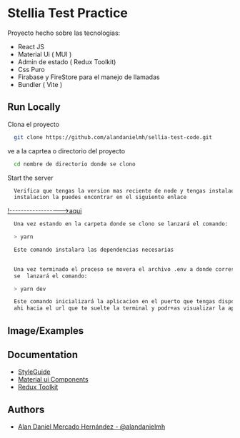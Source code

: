 
# Stellia Test Practice

Proyecto hecho sobre las tecnologias:

- React JS
- Material Ui ( MUI ) 
- Admin de estado ( Redux Toolkit)
- Css Puro
- Firabase y FireStore para el manejo de llamadas 
- Bundler ( Vite )

## Run Locally

Clona el proyecto

```bash
  git clone https://github.com/alandanielmh/sellia-test-code.git
```

ve a la caprtea o directorio del proyecto

```bash
  cd nombre de directorio donde se clono
```


Start the server

```bash
  Verifica que tengas la version mas reciente de node y tengas instalado yarn de lo contrario la 
  instalacion la puedes encontrar en el siguiente enlace
```
[!------------------>aqui](https://classic.yarnpkg.com/lang/en/docs/install/#windows-stable)
```bash
  Una vez estando en la carpeta donde se clono se lanzará el comando:

  > yarn

  Este comando instalara las dependencias necesarias
  
```

```bash
  Una vez terminado el proceso se movera el archivo .env a donde corresponde y 
  se  lanzará el comando:

  > yarn dev

  Este comando inicializará la aplicacion en el puerto que tengas disponible de 
  ahi hacia el url que te suelte la terminal y podr+as visualizar la app
```


## Image/Examples


## Documentation

- [StyleGuide](https://www.figma.com/design/BXjqEPWLKSYjypD0XX8eMR/Sellia-Test?node-id=1-3&t=67RIOOSzs9vWvJb0-1)
- [Material ui Components](https://mui.com/material-ui/getting-started/installation/)
- [Redux Toolkit](https://redux-toolkit.js.org/)


## Authors

- [Alan Daniel Mercado Hernández - @alandanielmh](https://github.com/alandanielmh/)

